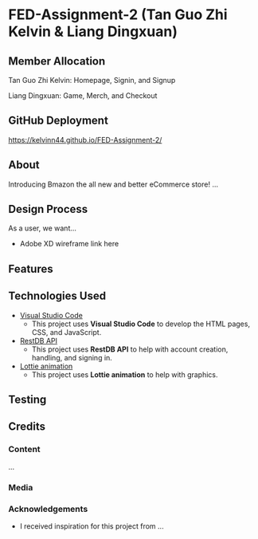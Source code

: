 # FED-Assignment-2 (Tan Guo Zhi Kelvin & Liang Dingxuan)
## Member Allocation
Tan Guo Zhi Kelvin: Homepage, Signin, and Signup

Liang Dingxuan: Game, Merch, and Checkout

## GitHub Deployment
https://kelvinn44.github.io/FED-Assignment-2/

## About
Introducing Bmazon the all new and better eCommerce store! ...

## Design Process
As a user, we want...

- Adobe XD wireframe link here

## Features


## Technologies Used
- [Visual Studio Code](https://code.visualstudio.com/)
    - This project uses **Visual Studio Code** to develop the HTML pages, CSS, and JavaScript.
- [RestDB API](https://restdb.io/)
    - This project uses **RestDB API** to help with account creation, handling, and signing in.
- [Lottie animation](https://lottiefiles.com/)
    - This project uses **Lottie animation** to help with graphics.
 
## Testing


## Credits
### Content
...

### Media


### Acknowledgements
- I received inspiration for this project from ...
